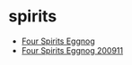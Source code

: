 # spirits

 * [Four Spirits Eggnog](../../index/f/four-spirits-eggnog-200911.json)
 * [Four Spirits Eggnog 200911](../../index/f/four-spirits-eggnog-200911.json)
